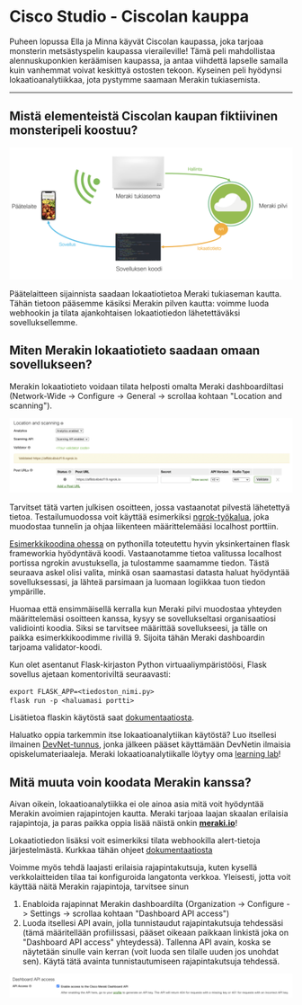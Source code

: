 # Cisco Studio - Ciscolan kauppa

Puheen lopussa Ella ja Minna käyvät Ciscolan kaupassa, joka tarjoaa monsterin metsästyspelin kaupassa vieraileville! Tämä peli mahdollistaa alennuskuponkien keräämisen kaupassa, ja antaa viihdettä lapselle samalla kuin vanhemmat voivat keskittyä ostosten tekoon. Kyseinen peli hyödynsi lokaatioanalytiikkaa, jota pystymme saamaan Merakin tukiasemista.

---

## Mistä elementeistä Ciscolan kaupan fiktiivinen monsteripeli koostuu?

![Sovelluksen elementit](./meraki_location.png)

Päätelaitteen sijainnista saadaan lokaatiotietoa Meraki tukiaseman kautta. Tähän tietoon pääsemme käsiksi Merakin pilven kautta: voimme luoda webhookin ja tilata ajankohtaisen lokaatiotiedon lähetettäväksi sovelluksellemme.

## Miten Merakin lokaatiotieto saadaan omaan sovellukseen?

Merakin lokaatiotieto voidaan tilata helposti omalta Meraki dashboardiltasi (Network-Wide -> Configure -> General -> scrollaa kohtaan "Location and scanning").

![location and scanning](./webhook_dashboard.png)

Tarvitset tätä varten julkisen osoitteen, jossa vastaanotat pilvestä lähetettyä tietoa. Testailumuodossa voit käyttää esimerkiksi [ngrok-työkalua](https://ngrok.com/), joka muodostaa tunnelin ja ohjaa liikenteen määrittelemääsi localhost porttiin.

[Esimerkkikoodina ohessa](./lokaatio_webhook.py) on pythonilla toteutettu hyvin yksinkertainen flask frameworkia hyödyntävä koodi. Vastaanotamme tietoa valitussa localhost portissa ngrokin avustuksella, ja tulostamme saamamme tiedon. Tästä seuraava askel olisi valita, minkä osan saamastasi datasta haluat hyödyntää sovelluksessasi, ja lähteä parsimaan ja luomaan logiikkaa tuon tiedon ympärille.

Huomaa että ensimmäisellä kerralla kun Meraki pilvi muodostaa yhteyden määrittelemäsi osoitteen kanssa, kysyy se sovellukseltasi organisaatiosi validiointi koodia. Siksi se tarvitsee määrittää sovellukseesi, ja tälle on paikka esimerkkikoodimme rivillä 9. Sijoita tähän Meraki dashboardin tarjoama validator-koodi.

Kun olet asentanut Flask-kirjaston Python virtuaaliympäristöösi, Flask sovellus ajetaan komentoriviltä seuraavasti:
```
export FLASK_APP=<tiedoston_nimi.py>
flask run -p <haluamasi portti>
```
Lisätietoa flaskin käytöstä saat [dokumentaatiosta](https://flask.palletsprojects.com/).

Haluatko oppia tarkemmin itse lokaatioanalytiikan käytöstä? Luo itsellesi ilmainen [DevNet-tunnus](https://developer.cisco.com), jonka jälkeen pääset käyttämään DevNetin ilmaisia opiskelumateriaaleja. Meraki lokaatioanalytiikalle löytyy oma [learning lab](https://learninglabs.cisco.com/lab/meraki-03-location-scanning-python/step/1)!

## Mitä muuta voin koodata Merakin kanssa?

Aivan oikein, lokaatioanalytiikka ei ole ainoa asia mitä voit hyödyntää Merakin avoimien rajapintojen kautta. Meraki tarjoaa laajan skaalan erilaisia rajapintoja, ja paras paikka oppia lisää näistä onkin **[meraki.io](https://meraki.io)**!

Lokaatiotiedon lisäksi voit esimerkiksi tilata webhookilla alert-tietoja järjestelmästä. Kurkkaa tähän ohjeet [dokumentaatiosta](https://developer.cisco.com/meraki/webhooks/#!introduction/overview)

Voimme myös tehdä laajasti erilaisia rajapintakutsuja, kuten kysellä verkkolaitteiden tilaa tai konfiguroida langatonta verkkoa. Yleisesti, jotta voit käyttää näitä Merakin rajapintoja, tarvitsee sinun
1. Enabloida rajapinnat Merakin dashboardilta (Organization -> Configure -> Settings -> scrollaa kohtaan "Dashboard API access")
2. Luoda itsellesi API avain, jolla tunnistaudut rajapintakutsuja tehdessäsi (tämä määritellään profiilissasi, pääset oikeaan paikkaan linkistä joka on "Dashboard API access" yhteydessä). Tallenna API avain, koska se näytetään sinulle vain kerran (voit luoda sen tilalle uuden jos unohdat sen). Käytä tätä avainta tunnistautumiseen rajapintakutsuja tehdessä.

![Enable API](./enable_api.png)
